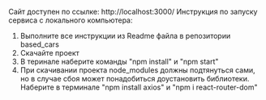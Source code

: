 Сайт доступен по ссылке: http://localhost:3000/
Инструкция по запуску сервиса с локального компьютера:

1. Выполните все инструкции из Readme файла в репозитории based_cars
2. Скачайте проект
3. В теринале наберите команды "npm install" и "npm start"
4. При скачивании проекта node_modules должны подтянуться сами, но в случае сбоя может понадобиться доустановить библиотеки. Наберите в терминале "npm install axios"
   и "npm i react-router-dom"
